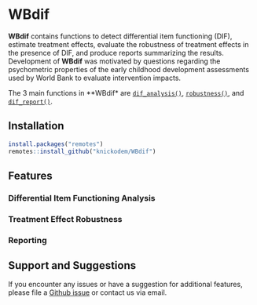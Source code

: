 
# WBdif

**WBdif** contains functions to detect differential item functioning
(DIF), estimate treatment effects, evaluate the robustness of treatment
effects in the presence of DIF, and produce reports summarizing the
results. Development of **WBdif** was motivated by questions regarding
the psychometric properties of the early childhood development
assessments used by World Bank to evaluate intervention impacts.

The 3 main functions in \*\*WBdif\* are [`dif_analysis()`](#analysis),
[`robustness()`](#robustness), and [`dif_report()`](#report).

## Installation

``` r
install.packages("remotes")
remotes::install_github("knickodem/WBdif")
```

## Features

### Differential Item Functioning Analysis

### Treatment Effect Robustness

### Reporting

## Support and Suggestions

If you encounter any issues or have a suggestion for additional
features, please file a [Github
issue](https://github.com/knickodem/WBdif/issues) or contact us via
email.
